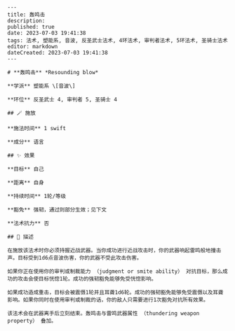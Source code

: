 
    ---
    title: 轰鸣击
    description: 
    published: true
    date: 2023-07-03 19:41:38
    tags: 法术, 塑能系, 音波, 反圣武士法术, 4环法术, 审判者法术, 5环法术, 圣骑士法术
    editor: markdown
    dateCreated: 2023-07-03 19:41:38
    ---

    # **轰鸣击** *Resounding blow*

    **学派** 塑能系 \[音波\] 

    **环位** 反圣武士 4, 审判者 5, 圣骑士 4

    ## 🪄 施放

    **施法时间** 1 swift

    **成分** 语言

    ## ✨ 效果 

    **目标** 自己 

    **距离** 自身  

    **持续时间** 1轮/等级 

    **豁免** 强韧，通过则部分生效；见下文

    **法术抗力** 否

    ## 📖 描述

    在施放该法术时你必须持握近战武器。当你成功进行近战攻击时，你的武器响起雷鸣般地撞击声。目标受到1d6点音波伤害，你的武器不受此攻击伤害。

    如果你正在使用你的审判或制裁能力 （judgment or smite ability） 对抗目标，那么成功的攻击会使目标恍惚1轮。成功的强韧豁免能够免受恍惚影响。

    如果成功造成重击，目标会被震慑1轮并且耳聋1d6轮。成功的强韧豁免能够免受震慑以及耳聋影响。如果你同时在使用审判或制裁的话，你的敌人只需要进行1次豁免对抗所有效果。

    该法术会在武器离手后立刻结束。轰鸣击与雷鸣武器属性 （thundering weapon property） 叠加。
    